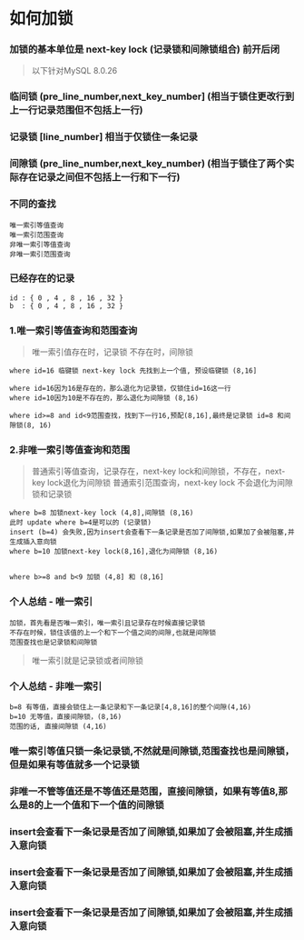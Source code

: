 # 如何加锁

### 加锁的基本单位是 next-key lock (记录锁和间隙锁组合) 前开后闭

> 以下针对MySQL 8.0.26

### 临间锁 (pre_line_number,next_key_number] (相当于锁住更改行到上一行记录范围但不包括上一行)

### 记录锁 [line_number] 相当于仅锁住一条记录

### 间隙锁 (pre_line_number,next_key_number) (相当于锁住了两个实际存在记录之间但不包括上一行和下一行)

### 不同的查找
```
唯一索引等值查询
唯一索引范围查询
非唯一索引等值查询
非唯一索引范围查询
```

### 已经存在的记录
```
id : { 0 , 4 , 8 , 16 , 32 }
b  : { 0 , 4 , 8 , 16 , 32 }
```

### 1.唯一索引等值查询和范围查询

> 唯一索引值存在时，记录锁
> 不存在时，间隙锁

```
where id=16 临键锁 next-key lock 先找到上一个值, 预设临键锁 (8,16]

where id=16因为16是存在的，那么退化为记录锁，仅锁住id=16这一行
where id=10因为10是不存在的，那么退化为间隙锁 (8,16)

where id>=8 and id<9范围查找，找到下一行16,预配(8,16],最终是记录锁 id=8 和间隙锁(8, 16)
```

### 2.非唯一索引等值查询和范围

> 普通索引等值查询，记录存在，next-key lock和间隙锁，不存在，next-key lock退化为间隙锁
> 普通索引范围查询，next-key lock 不会退化为间隙锁和记录锁

```
where b=8 加锁next-key lock (4,8],间隙锁 (8,16)
此时 update where b=4是可以的 (记录锁)
insert (b=4) 会失败,因为insert会查看下一条记录是否加了间隙锁,如果加了会被阻塞,并生成插入意向锁
where b=10 加锁next-key lock(8,16],退化为间隙锁 (8,16)


where b>=8 and b<9 加锁 (4,8] 和 (8,16]
```

### 个人总结 - 唯一索引
```
加锁，首先看是否唯一索引，唯一索引且记录存在时候直接记录锁
不存在时候，锁住该值的上一个和下一个值之间的间隙,也就是间隙锁
范围查找也是记录锁和间隙锁
```
> 唯一索引就是记录锁或者间隙锁 

### 个人总结 - 非唯一索引
```
b=8 有等值，直接会锁住上一条记录和下一条记录[4,8,16]的整个间隙(4,16) 
b=10 无等值，直接间隙锁，(8,16)
范围的话, 直接间隙锁 (4,16)
```

### 唯一索引等值只锁一条记录锁,不然就是间隙锁,范围查找也是间隙锁，但是如果有等值就多一个记录锁

### 非唯一不管等值还是不等值还是范围，直接间隙锁，如果有等值8,那么是8的上一个值和下一个值的间隙锁


### insert会查看下一条记录是否加了间隙锁,如果加了会被阻塞,并生成插入意向锁

### insert会查看下一条记录是否加了间隙锁,如果加了会被阻塞,并生成插入意向锁

### insert会查看下一条记录是否加了间隙锁,如果加了会被阻塞,并生成插入意向锁
